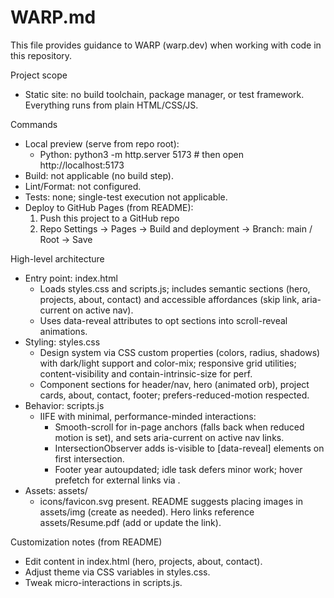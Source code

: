 # WARP.md

This file provides guidance to WARP (warp.dev) when working with code in this repository.

Project scope
- Static site: no build toolchain, package manager, or test framework. Everything runs from plain HTML/CSS/JS.

Commands
- Local preview (serve from repo root):
  - Python: python3 -m http.server 5173  # then open http://localhost:5173
- Build: not applicable (no build step).
- Lint/Format: not configured.
- Tests: none; single-test execution not applicable.
- Deploy to GitHub Pages (from README):
  1) Push this project to a GitHub repo
  2) Repo Settings → Pages → Build and deployment → Branch: main / Root → Save

High-level architecture
- Entry point: index.html
  - Loads styles.css and scripts.js; includes semantic sections (hero, projects, about, contact) and accessible affordances (skip link, aria-current on active nav).
  - Uses data-reveal attributes to opt sections into scroll-reveal animations.
- Styling: styles.css
  - Design system via CSS custom properties (colors, radius, shadows) with dark/light support and color-mix; responsive grid utilities; content-visibility and contain-intrinsic-size for perf.
  - Component sections for header/nav, hero (animated orb), project cards, about, contact, footer; prefers-reduced-motion respected.
- Behavior: scripts.js
  - IIFE with minimal, performance-minded interactions:
    - Smooth-scroll for in-page anchors (falls back when reduced motion is set), and sets aria-current on active nav links.
    - IntersectionObserver adds is-visible to [data-reveal] elements on first intersection.
    - Footer year autoupdated; idle task defers minor work; hover prefetch for external links via <link rel="prefetch">.
- Assets: assets/
  - icons/favicon.svg present. README suggests placing images in assets/img (create as needed). Hero links reference assets/Resume.pdf (add or update the link).

Customization notes (from README)
- Edit content in index.html (hero, projects, about, contact).
- Adjust theme via CSS variables in styles.css.
- Tweak micro-interactions in scripts.js.
